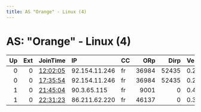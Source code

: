 ```yaml
---
title: AS "Orange" - Linux (4)
---
```


# AS: "Orange" - Linux (4)

|   Up |   Ext | JoinTime                                                                                            | IP            | CC   |   ORp |   Dirp | Version   | Contact                 | Nickname   |   eFamMembers |
|-----:|------:|:----------------------------------------------------------------------------------------------------|:--------------|:-----|------:|-------:|:----------|:------------------------|:-----------|--------------:|
|    0 |     0 | [12:02:05](https://metrics.torproject.org/rs.html#details/E9F04B5EEF9FFC3F32F2153730460E5538F4C5FF) | 92.154.11.246 | fr   | 36984 |  52435 | 0.2.9.10  | None                    | Unnamed    |             1 |
|    0 |     0 | [17:35:54](https://metrics.torproject.org/rs.html#details/F56D48A732EE14B05A75F8C5311B9A1DA5D5DD5E) | 92.154.11.246 | fr   | 36984 |  52435 | 0.2.9.10  | None                    | Unnamed    |             1 |
|    1 |     0 | [21:45:04](https://metrics.torproject.org/rs.html#details/45CD199E302F20908026907A52148C60B42AA404) | 90.3.65.115   | fr   |  9001 |      0 | 0.4.2.6   | laurent@gaymen.pictures | FuckTrump  |             1 |
|    1 |     0 | [22:31:23](https://metrics.torproject.org/rs.html#details/F725A6AA99205604F1A7183AF3ABA38F2A61982B) | 86.211.62.220 | fr   | 46137 |      0 | 0.3.5.8   | None                    | snap277    |             1 |
